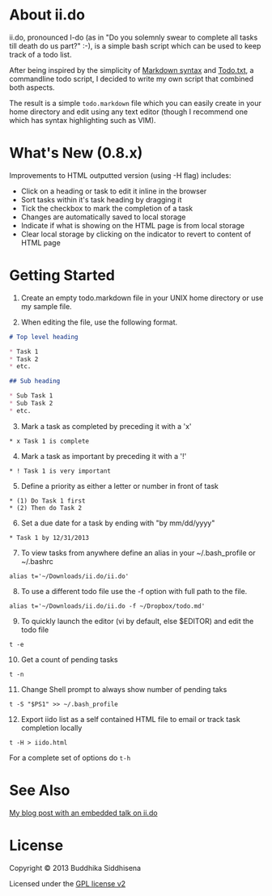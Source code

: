 # About ii.do

ii.do, pronounced I-do (as in "Do you solemnly swear to complete all tasks till death do us part?" :-), is a simple bash script which can be used to keep track of a todo list.

After being inspired by the simplicity of [Markdown syntax](http://daringfireball.net/projects/markdown/syntax) and [Todo.txt](http://todotxt.com/), a commandline todo script, I decided to write my own script that combined both aspects.

The result is a simple `todo.markdown` file which you can easily create in your home directory and edit using any text editor (though I recommend one which has syntax highlighting such as VIM).

# What's New (0.8.x)

Improvements to HTML outputted version (using -H flag) includes:

* Click on a heading or task to edit it inline in the browser
* Sort tasks within it's task heading by dragging it
* Tick the checkbox to mark the completion of a task
* Changes are automatically saved to local storage
* Indicate if what is showing on the HTML page is from local storage
* Clear local storage by clicking on the indicator to revert to content of HTML page

# Getting Started

1) Create an empty todo.markdown file in your UNIX home directory or use my sample file.

2) When editing the file, use the following format.

```markdown
# Top level heading

* Task 1
* Task 2
* etc.

## Sub heading

* Sub Task 1
* Sub Task 2
* etc.

```

3) Mark a task as completed by preceding it with a 'x'

```
* x Task 1 is complete
```

4) Mark a task as important by preceding it with a '!'

```
* ! Task 1 is very important
```

5) Define a priority as either a letter or number in front of task

```
* (1) Do Task 1 first
* (2) Then do Task 2
```

6) Set a due date for a task by ending with "by mm/dd/yyyy"

```
* Task 1 by 12/31/2013

```

7) To view tasks from anywhere define an alias in your ~/.bash_profile or ~/.bashrc

```
alias t='~/Downloads/ii.do/ii.do'
```

8) To use a different todo file use the -f option with full path to the file.

```
alias t='~/Downloads/ii.do/ii.do -f ~/Dropbox/todo.md'
```

9) To quickly launch the editor (vi by default, else $EDITOR) and edit the todo file

```
t -e
```
10) Get a count of pending tasks

```
t -n
```

11) Change Shell prompt to always show number of pending taks

```
t -S "$PS1" >> ~/.bash_profile
```

12) Export iido list as a self contained HTML file to email or track task completion locally

```
t -H > iido.html
```

For a complete set of options do `t-h`

# See Also

[My blog post with an embedded talk on ii.do](http://geekaholic.github.com/blog/2011/12/31/new-year-resolution-iido/)

# License

Copyright &copy; 2013 Buddhika Siddhisena

Licensed under the [GPL license v2](http://www.gnu.org/licenses/gpl-2.0.html)

